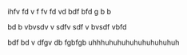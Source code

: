 ihfv
fd
v
f
fv
fd
vd
bdf
bfd
g
b
b

bd
b
vbvsdv
v
sdfv
sdf
v
bvsdf
vbfd

bdf
bd
v
dfgv
db
fgbfgb
uhhhuhuhuhuhuhuhuhuhuh